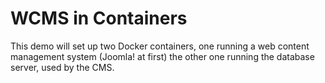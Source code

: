 # WCMS in Containers
This demo will set up two Docker containers, one running a web content management system 
(Joomla! at first) the other one running the database server, used by the CMS.

